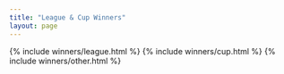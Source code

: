 ```yaml
---
title: "League & Cup Winners"
layout: page
---
```



{% include winners/league.html %}
{% include winners/cup.html %}
{% include winners/other.html %}



